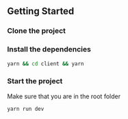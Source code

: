 ## Getting Started

### Clone the project

### Install the dependencies

```sh
yarn && cd client && yarn
```

### Start the project

Make sure that you are in the root folder

```sh
yarn run dev
```
